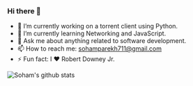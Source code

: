 ### Hi there 👋

<!--
**parekh0711/parekh0711** is a ✨ _special_ ✨ repository because its `README.md` (this file) appears on your GitHub profile.

Here are some ideas to get you started:



-->

- 🔭 I’m currently working on a torrent client using Python.
- 🌱 I’m currently learning Networking and JavaScript.
- 💬 Ask me about anything related to software development.
- 📫 How to reach me: sohamparekh711@gmail.com
- ⚡ Fun fact: I :heart: Robert Downey Jr.

![Soham's github stats](https://github-readme-stats.vercel.app/api?username=parekh0711&show_icons=true&theme=highcontrast)
